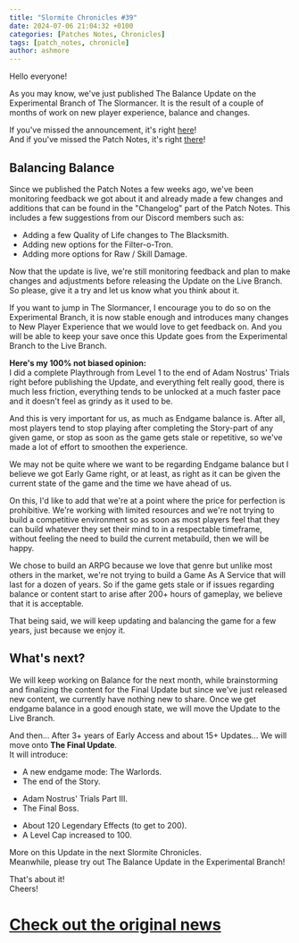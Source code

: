 ```yaml
---
title: "Slormite Chronicles #39"
date: 2024-07-06 21:04:32 +0100
categories: [Patches Notes, Chronicles]
tags: [patch_notes, chronicle]
author: ashmore
---
```

Hello everyone!  
  
As you may know, we've just published The Balance Update on the Experimental Branch of The Slormancer. It is the result of a couple of months of work on new player experience, balance and changes.  
  
If you've missed the announcement, it's right [here](https://steamcommunity.com/games/1104280/announcements/detail/4264427597934140423?snr=2___)!  
And if you've missed the Patch Notes, it's right [there](https://www.slormitestudios.com/patch_0_9_0.php)!  
  

Balancing Balance
-----------------

  
Since we published the Patch Notes a few weeks ago, we've been monitoring feedback we got about it and already made a few changes and additions that can be found in the "Changelog" part of the Patch Notes. This includes a few suggestions from our Discord members such as:  

* Adding a few Quality of Life changes to The Blacksmith.
* Adding new options for the Filter-o-Tron.
* Adding more options for Raw / Skill Damage.

  
Now that the update is live, we're still monitoring feedback and plan to make changes and adjustments before releasing the Update on the Live Branch. So please, give it a try and let us know what you think about it.  
  
If you want to jump in The Slormancer, I encourage you to do so on the Experimental Branch, it is now stable enough and introduces many changes to New Player Experience that we would love to get feedback on. And you will be able to keep your save once this Update goes from the Experimental Branch to the Live Branch.  
  
**Here's my 100% not biased opinion:**  
I did a complete Playthrough from Level 1 to the end of Adam Nostrus' Trials right before publishing the Update, and everything felt really good, there is much less friction, everything tends to be unlocked at a much faster pace and it doesn't feel as grindy as it used to be.   
  
And this is very important for us, as much as Endgame balance is. After all, most players tend to stop playing after completing the Story-part of any given game, or stop as soon as the game gets stale or repetitive, so we've made a lot of effort to smoothen the experience.  
  
We may not be quite where we want to be regarding Endgame balance but I believe we got Early Game right, or at least, as right as it can be given the current state of the game and the time we have ahead of us.  
  
On this, I'd like to add that we're at a point where the price for perfection is prohibitive. We're working with limited resources and we're not trying to build a competitive environment so as soon as most players feel that they can build whatever they set their mind to in a respectable timeframe, without feeling the need to build the current metabuild, then we will be happy.  
  
We chose to build an ARPG because we love that genre but unlike most others in the market, we're not trying to build a Game As A Service that will last for a dozen of years. So if the game gets stale or if issues regarding balance or content start to arise after 200+ hours of gameplay, we believe that it is acceptable.  
  
That being said, we will keep updating and balancing the game for a few years, just because we enjoy it.  
  

What's next?
------------

  
We will keep working on Balance for the next month, while brainstorming and finalizing the content for the Final Update but since we've just released new content, we currently have nothing new to share. Once we get endgame balance in a good enough state, we will move the Update to the Live Branch.   
  
And then… After 3+ years of Early Access and about 15+ Updates… We will move onto **The Final Update**.   
It will introduce:  

* A new endgame mode: The Warlords.
* The end of the Story.

+ Adam Nostrus' Trials Part III.
+ The Final Boss.

* About 120 Legendary Effects (to get to 200).
* A Level Cap increased to 100.

  
  
More on this Update in the next Slormite Chronicles.   
Meanwhile, please try out The Balance Update in the Experimental Branch!   
  
That's about it!  
Cheers!

# <a href="https://steamstore-a.akamaihd.net/news/externalpost/steam_community_announcements/5842939267343246391" target="_blank">Check out the original news</a>